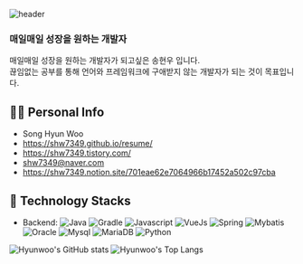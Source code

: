 ![header](https://capsule-render.vercel.app/api?type=wave&color=auto&height=300&section=header&text=HyunwooProfile%20&fontSize=90)

### 매일매일 성장을 원하는 개발자

매일매일 성장을 원하는 개발자가 되고싶은 송현우 입니다.  
끊임없는 공부를 통해 언어와 프레임워크에 구애받지 않는 개발자가 되는 것이 목표입니다. 


## 🙋‍♂️ Personal Info

- Song Hyun Woo
- https://shw7349.github.io/resume/
- https://shw7349.tistory.com/
- shw7349@naver.com
- https://shw7349.notion.site/701eae62e7064966b17452a502c97cba

## 🔨 Technology Stacks

- Backend: 
![Java](https://img.shields.io/badge/Java-%23ED8B00.svg?&style=flat&logo=java&logoColor=white)
![Gradle](https://img.shields.io/badge/Gradle-%230095D5.svg?style=flat&logo=gradle&logoColor=white)
![Javascript](https://img.shields.io/badge/Javascript%20-%23323330.svg?&style=flat&logo=Javascript&logoColor=%23F7DF1E)
![VueJs](https://img.shields.io/badge/Vuejs%20-%23323330.svg?&style=flat&logo=Vuejs&logoColor=%23F7DF1E)
![Spring](https://img.shields.io/badge/Spring%20-%236DB33F.svg?&style=flat&logo=spring&logoColor=white)
![Mybatis](https://img.shields.io/badge/Mybatis-%2300f.svg?&style=flat&logo=Mybatis&logoColor=red)
![Oracle](https://img.shields.io/badge/Oracle-%2300f.svg?&style=flat&logo=oracle&logoColor=red)
![Mysql](https://img.shields.io/badge/Mysql-%2300f.svg?&style=flat&logo=mysql&logoColor=red)
![MariaDB](https://img.shields.io/badge/MariaDB-%2300f.svg?&style=flat&logo=MariaDB&logoColor=red)
![Python](https://img.shields.io/badge/Python-%2300f.svg?&style=flat&logo=Python&logoColor=blue)


![Hyunwoo's GitHub stats](https://github-readme-stats.vercel.app/api?username=shw7349&theme=transparent&show_icons=true)
![Hyunwoo's Top Langs](https://github-readme-stats.vercel.app/api/top-langs/?username=shw7349&layout=compact&theme=transparent)
